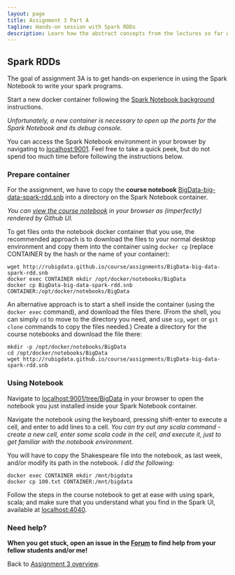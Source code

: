 ```yaml
---
layout: page
title: Assignment 3 Part A
tagline: Hands-on session with Spark RDDs
description: Learn how the abstract concepts from the lectures so far work out in practice.
---
```


## Spark RDDs

The goal of assignment 3A is to get hands-on experience in using the 
Spark Notebook to write your spark programs.

Start a new docker container following the [Spark Notebook background](../background/spark-notebook.html)
instructions.

_Unfortunately, a new container is necessary to open up the ports for the Spark Notebook and its debug console._

You can access the Spark Notebook environment in your browser by navigating to [localhost:9001](http://localhost:9001/).
Feel free to take a quick peek, but do not spend too much time before following the instructions below.

### Prepare container

For the assignment, we have to copy the __course notebook__ 
[BigData-big-data-spark-rdd.snb](http://rubigdata.github.io/course/assignments/BigData-big-data-spark-rdd.snb) into 
a directory on the Spark Notebook container.

_You can [view the course notebook](https://github.com/rubigdata/spark-2018/blob/master/BigData-big-data-spark-rdd.snb.ipynb)
in your browser as (imperfectly) rendered by Github UI._

To get files onto the notebook docker container that you use, the recommended approach is to download the files
to your normal desktop environment and copy them into the container using `docker cp`
(replace CONTAINER by the hash or the name of your container):

    wget http://rubigdata.github.io/course/assignments/BigData-big-data-spark-rdd.snb
    docker exec CONTAINER mkdir /opt/docker/notebooks/BigData
    docker cp BigData-big-data-spark-rdd.snb CONTAINER:/opt/docker/notebooks/BigData

An alternative approach is to start a shell inside the container (using the `docker exec` command), 
and download the files there. (From the shell, you can simply `cd` to move to the directory you need,
and use `scp`, `wget` or `git clone` commands to copy the files needed.)
Create a directory for the course notebooks and download the file there: 

    mkdir -p /opt/docker/notebooks/BigData
    cd /opt/docker/notebooks/BigData
    wget http://rubigdata.github.io/course/assignments/BigData-big-data-spark-rdd.snb

### Using Notebook

Navigate to [localhost:9001/tree/BigData](http://localhost:9001/tree/BigData) in your browser 
to open the notebook you just installed inside your Spark Notebook container.

Navigate the notebook using the keyboard, pressing shift-enter to execute a cell, and enter to add lines to a cell.
_You can try out any scala command - create a new cell, enter some scala code in the cell,
and execute it, just to get familiar with the notebook environment._

You will have to copy the Shakespeare file into the notebook, as last week, and/or modify its path
in the notebook. _I did the following:_

    docker exec CONTAINER mkdir /mnt/bigdata
    docker cp 100.txt CONTAINER:/mnt/bigdata

Follow the steps in the course notebook to get at ease with using spark, scala;
and make sure that you understand what you find in the Spark UI, 
available at [localhost:4040](http://localhost:4040).

### Need help?

**When you get stuck, open an issue in the 
[Forum](https://github.com/rubigdata/forum-2018)
to find help from your fellow students and/or me!**

Back to [Assignment 3 overview](A3-spark.html).

